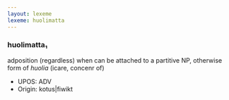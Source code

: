 ```yaml
---
layout: lexeme
lexeme: huolimatta
---
```


###  huolimatta₁

adposition (regardless) when can be attached to a partitive NP, otherwise form of *huolia* (icare, concenr of)
* UPOS:  ADV
* Origin:  kotus|fiwikt

